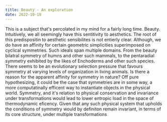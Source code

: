 ```yaml
---
title: Beauty - An exploration
date: 2022-10-18
---
```



This is a subject that's percolated in my mind for a fairly long time. Beauty. Intuitively, we all seemingly have this sentitivity to aesthetics. The root of this predispositin to aesthetic sensibilites is not entierly clear. Although, we do have an affinity for certain geometric simplicities superimposed on cyclical symmetries. Such ideals span multiple domains. From the beauty bilatral symmetry of humns and other such mammals, to the pentaradial symmetry exhibited by the likes of Enchoderms and other such species. There seems to be an evolutionary selection pressure that favours symmetry at varying levels of organization in living animals. Is there a reason for the apparent affinity for symmetry in nature? Off pure hypothesizing, it could be the case that symmetries are in some way, a more computatinally efficent way to instantiate objects in the physical world. Symmetry, and it's relation to physical conservation and invariance under transformations would lead to lower entropic load in the space of thermodynamic eficency. Given that any such physical system that upholds the conditions of symmetry would by definiton remain invariant, in terms of its core structure, under multiple transformations